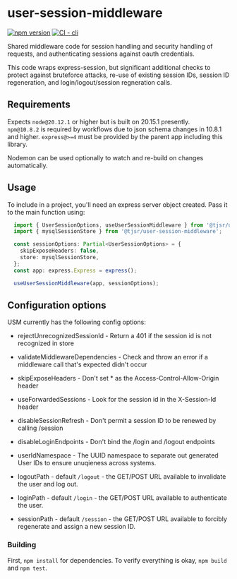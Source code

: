 # user-session-middleware

[![npm version](https://img.shields.io/npm/v/npm.svg)](https://npm.im/npm)
[![CI - cli](https://github.com/tjsr/user-session-middleware/actions/workflows/build.yml/badge.svg)](https://github.com/tjsr/user-session-middleware/actions/workflows/build.yml)

Shared middleware code for session handling and security handling of requests, and authenticating sessions against oauth credentials.

This code wraps express-session, but significant additional checks to protect against bruteforce attacks, re-use of existing session IDs, session ID regeneration, and login/logout/session regneration calls.

## Requirements

Expects `node@20.12.1` or higher but is built on 20.15.1 presently.  
`npm@10.8.2` is required by workflows due to json schema changes in 10.8.1 and higher.
`express@>=4` must be provided by the parent app including this library.

Nodemon can be used optionally to watch and re-build on changes automatically.

## Usage

To include in a project, you'll need an express server object created.  Pass it to the main function using:

```typescript
  import { UserSessionOptions, useUserSessionMiddleware } from '@tjsr/user-session-middleware';
  import { mysqlSessionStore } from '@tjsr/user-session-middleware';
```

```typescript
  const sessionOptions: Partial<UserSessionOptions> = {
    skipExposeHeaders: false,
    store: mysqlSessionStore,
  };
  const app: express.Express = express();

  useUserSessionMiddleware(app, sessionOptions);
```

## Configuration options

USM currently has the following config options:

- rejectUnrecognizedSessionId - Return a 401 if the session id is not recognized in store
- validateMiddlewareDependencies - Check and throw an error if a middleware call that's expected didn't occur
- skipExposeHeaders - Don't set * as the Access-Control-Allow-Origin header
- useForwardedSessions - Look for the session id in the X-Session-Id header
- disableSessionRefresh - Don't permit a session ID to be renewed by calling /session
- disableLoginEndpoints - Don't bind the /login and /logout endpoints
- userIdNamespace - The UUID namespace to separate out generated User IDs to ensure unuqieness across systems.

- logoutPath - default `/logout` - the GET/POST URL available to invalidate the user and log out.
- loginPath - default `/login` - the GET/POST URL available to authenticate the user.
- sessionPath - default `/session` - the GET/POST URL available to forcibly regenerate and assign a new session ID.

### Building

First, `npm install` for dependencies.  To verify everything is okay, `npm build` and `npm test`.
